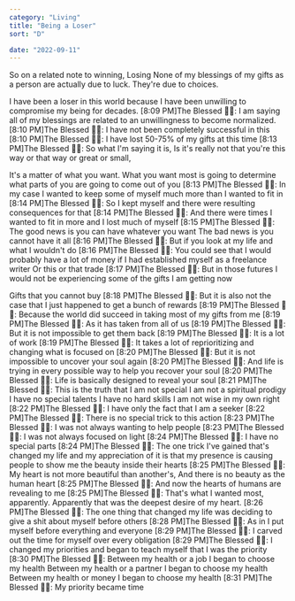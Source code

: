 ```yaml
---
category: "Living" 
title: "Being a Loser"
sort: "D" 

date: "2022-09-11"
---
```

So on a related note to winning, 
Losing
None of my blessings of my gifts as a person are actually due to luck. 
They're due to choices. 

I have been a loser in this world because I have been unwilling to compromise my being for decades.
[8:09 PM]The Blessed 🧞✨: I am saying all of my blessings are related to an unwillingness to become normalized.
[8:10 PM]The Blessed 🧞✨: I have not been completely successful in this
[8:10 PM]The Blessed 🧞✨: I have lost 50-75% of my gifts at this time
[8:13 PM]The Blessed 🧞✨: So what I'm saying it is, 
Is it's really not that you're this way or that way or great or small, 

It's a matter of what you want. What you want most is going to determine what parts of you are going to come out of you
[8:13 PM]The Blessed 🧞✨: In my case I wanted to keep some of myself much more than I wanted to fit in
[8:14 PM]The Blessed 🧞✨: So I kept myself and there were resulting consequences for that
[8:14 PM]The Blessed 🧞✨: And there were times I wanted to fit in more and I lost much of myself
[8:15 PM]The Blessed 🧞✨: The good news is you can have whatever you want 
The bad news is you cannot have it all
[8:16 PM]The Blessed 🧞✨: But if you look at my life and what I wouldn't do
[8:16 PM]The Blessed 🧞✨: You could see that I would probably have a lot of money if I had established myself as a freelance writer 
Or this or that trade
[8:17 PM]The Blessed 🧞✨: But in those futures I would not be experiencing some of the gifts I am getting now 

Gifts that you cannot buy
[8:18 PM]The Blessed 🧞✨: But it is also not the case that I just happened to get a bunch of rewards
[8:19 PM]The Blessed 🧞✨: Because the world did succeed in taking most of my gifts from me
[8:19 PM]The Blessed 🧞✨: As it has taken from all of us
[8:19 PM]The Blessed 🧞✨: But it is not impossible to get them back
[8:19 PM]The Blessed 🧞✨: It is a lot of work
[8:19 PM]The Blessed 🧞✨: It takes a lot of reprioritizing and changing what is focused on
[8:20 PM]The Blessed 🧞✨: But it is not impossible to uncover your soul again
[8:20 PM]The Blessed 🧞✨: And life is trying in every possible way to help you recover your soul
[8:20 PM]The Blessed 🧞✨: Life is basically designed to reveal your soul
[8:21 PM]The Blessed 🧞✨: This is the truth that I am not special 
I am not a spiritual prodigy 
I have no special talents
I have no hard skills 
I am not wise in my own right
[8:22 PM]The Blessed 🧞✨: I have only the fact that I am a seeker
[8:22 PM]The Blessed 🧞✨: There is no special trick to this action
[8:23 PM]The Blessed 🧞✨: I was not always wanting to help people
[8:23 PM]The Blessed 🧞✨: I was not always focused on light
[8:24 PM]The Blessed 🧞✨: I have no special parts
[8:24 PM]The Blessed 🧞✨: The one trick I've gained that's changed my life and my appreciation of it is that my presence is causing people to show me the beauty inside their hearts
[8:25 PM]The Blessed 🧞✨: My heart is not more beautiful than another's, 
And there is no beauty as the human heart
[8:25 PM]The Blessed 🧞✨: And now the hearts of humans are revealing to me
[8:25 PM]The Blessed 🧞✨: That's what I wanted most, apparently. 
Apparently that was the deepest desire of my heart.
[8:26 PM]The Blessed 🧞✨: The one thing that changed my life was deciding to give a shit about myself before others
[8:28 PM]The Blessed 🧞✨: As in I put myself before everything and everyone
[8:29 PM]The Blessed 🧞✨: I carved out the time for myself over every obligation
[8:29 PM]The Blessed 🧞✨: I changed my priorities and began to teach myself that I was the priority
[8:30 PM]The Blessed 🧞✨: Between my health or a job 
I began to choose my health 
Between my health or a partner 
I began to choose my health 
Between my health or money
I began to choose my health
[8:31 PM]The Blessed 🧞✨: My priority became time